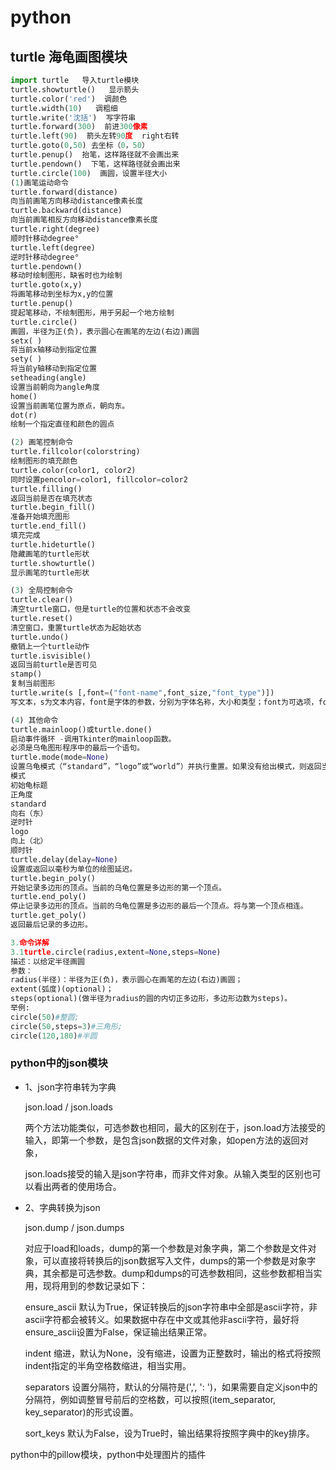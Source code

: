 # python

## turtle 海龟画图模块

```py
import turtle   导入turtle模块
turtle.showturtle()   显示箭头
turtle.color('red')  调颜色
turtle.width(10)   调粗细
turtle.write('沈括')  写字符串
turtle.forward(300)  前进300像素
turtle.left(90)  箭头左转90度  right右转
turtle.goto(0,50) 去坐标（0，50）
turtle.penup()  抬笔，这样路径就不会画出来
turtle.pendown()  下笔，这样路径就会画出来
turtle.circle(100)  画圆，设置半径大小
(1)画笔运动命令
turtle.forward(distance)
向当前画笔方向移动distance像素长度
turtle.backward(distance)
向当前画笔相反方向移动distance像素长度
turtle.right(degree)
顺时针移动degree°
turtle.left(degree)
逆时针移动degree°
turtle.pendown()
移动时绘制图形，缺省时也为绘制
turtle.goto(x,y)
将画笔移动到坐标为x,y的位置
turtle.penup()
提起笔移动，不绘制图形，用于另起一个地方绘制
turtle.circle()
画圆，半径为正(负)，表示圆心在画笔的左边(右边)画圆
setx( )
将当前x轴移动到指定位置
sety( )
将当前y轴移动到指定位置
setheading(angle)
设置当前朝向为angle角度
home()
设置当前画笔位置为原点，朝向东。
dot(r)
绘制一个指定直径和颜色的圆点

(2) 画笔控制命令
turtle.fillcolor(colorstring)
绘制图形的填充颜色
turtle.color(color1, color2)
同时设置pencolor=color1, fillcolor=color2
turtle.filling()
返回当前是否在填充状态
turtle.begin_fill()
准备开始填充图形
turtle.end_fill()
填充完成
turtle.hideturtle()
隐藏画笔的turtle形状
turtle.showturtle()
显示画笔的turtle形状

(3) 全局控制命令
turtle.clear()
清空turtle窗口，但是turtle的位置和状态不会改变
turtle.reset()
清空窗口，重置turtle状态为起始状态
turtle.undo()
撤销上一个turtle动作
turtle.isvisible()
返回当前turtle是否可见
stamp()
复制当前图形
turtle.write(s [,font=("font-name",font_size,"font_type")])
写文本，s为文本内容，font是字体的参数，分别为字体名称，大小和类型；font为可选项，font参数也是可选项

(4) 其他命令
turtle.mainloop()或turtle.done()
启动事件循环 -调用Tkinter的mainloop函数。
必须是乌龟图形程序中的最后一个语句。
turtle.mode(mode=None)
设置乌龟模式（“standard”，“logo”或“world”）并执行重置。如果没有给出模式，则返回当前模式。
模式
初始龟标题
正角度
standard
向右（东）
逆时针
logo
向上（北）
顺时针
turtle.delay(delay=None)
设置或返回以毫秒为单位的绘图延迟。
turtle.begin_poly()
开始记录多边形的顶点。当前的乌龟位置是多边形的第一个顶点。
turtle.end_poly()
停止记录多边形的顶点。当前的乌龟位置是多边形的最后一个顶点。将与第一个顶点相连。
turtle.get_poly()
返回最后记录的多边形。

3.命令详解
3.1turtle.circle(radius,extent=None,steps=None)
描述：以给定半径画圆
参数：
radius(半径)：半径为正(负)，表示圆心在画笔的左边(右边)画圆；
extent(弧度)(optional)；
steps(optional)(做半径为radius的圆的内切正多边形，多边形边数为steps)。
举例:
circle(50)#整圆;
circle(50,steps=3)#三角形;
circle(120,180)#半圆
```

### python中的json模块

- 1、json字符串转为字典

  json.load / json.loads

  两个方法功能类似，可选参数也相同，最大的区别在于，json.load方法接受的输入，即第一个参数，是包含json数据的文件对象，如open方法的返回对象，

  json.loads接受的输入是json字符串，而非文件对象。从输入类型的区别也可以看出两者的使用场合。

- 2、字典转换为json

  json.dump / json.dumps

  对应于load和loads，dump的第一个参数是对象字典，第二个参数是文件对象，可以直接将转换后的json数据写入文件，dumps的第一个参数是对象字典，其余都是可选参数。dump和dumps的可选参数相同，这些参数都相当实用，现将用到的参数记录如下：

  ensure_ascii 默认为True，保证转换后的json字符串中全部是ascii字符，非ascii字符都会被转义。如果数据中存在中文或其他非ascii字符，最好将ensure_ascii设置为False，保证输出结果正常。

  indent 缩进，默认为None，没有缩进，设置为正整数时，输出的格式将按照indent指定的半角空格数缩进，相当实用。

  separators 设置分隔符，默认的分隔符是(',', ': ')，如果需要自定义json中的分隔符，例如调整冒号前后的空格数，可以按照(item_separator, key_separator)的形式设置。

  sort_keys 默认为False，设为True时，输出结果将按照字典中的key排序。

python中的pillow模块，python中处理图片的插件